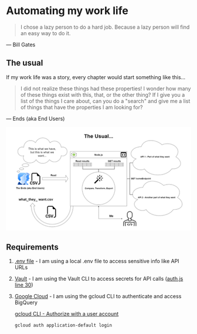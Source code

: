 # Automating my work life

> I chose a lazy person to do a hard job. Because a lazy person will find an easy way to do it.

— Bill Gates

## The usual

If my work life was a story, every chapter would start something like this...

> I did not realize these things had these properties! I wonder how many of these things exist with this, that, or the other thing? If I give you a list of the things I care about, can you do a "search" and give me a list of things that have the properties I am looking for?

— Ends (aka End Users)

[![The Usual diagram](./media/the_usual.png)](https://github.com/mshuber1981/work-life/blob/main/docs/media/the_usual.png)

## Requirements

1. [.env file](https://github.com/motdotla/dotenv) - I am using a local .env file to access sensitive info like API URLs

2. [Vault](https://developer.hashicorp.com/vault/downloads) - I am using the Vault CLI to access secrets for API calls ([auth.js line 30](https://github.com/mshuber1981/work-life/blob/main/utils/auth.js#L12))

3. [Google Cloud](https://cloud.google.com/sdk/docs/install#mac) - I am using the gcloud CLI to authenticate and access BigQuery

   [gcloud CLI - Authorize with a user account](https://cloud.google.com/sdk/docs/authorizing#authorize_with_a_user_account)

   ```bash
   gcloud auth application-default login
   ```
